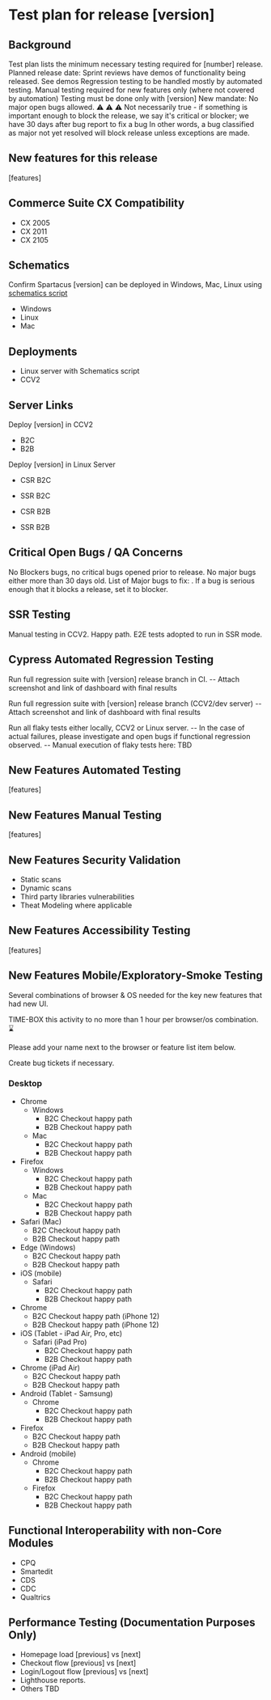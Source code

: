 # Test plan for release [version]

## Background

Test plan lists the minimum necessary testing required for [number] release.
Planned release date:
Sprint reviews have demos of functionality being released. See demos
Regression testing to be handled mostly by automated testing.
Manual testing required for new features only (where not covered by automation)
Testing must be done only with [version]
New mandate: No major open bugs allowed. ⚠️ ⚠️ ⚠️ Not necessarily true - if something is important enough to block the release, we say it's critical or blocker; we have 30 days after bug report to fix a bug
In other words, a bug classified as major not yet resolved will block release unless exceptions are made.

## New features for this release

[features]

## Commerce Suite CX Compatibility

- CX 2005
- CX 2011
- CX 2105

## Schematics

Confirm Spartacus [version] can be deployed in Windows, Mac, Linux using [schematics script](https://github.com/SAP/spartacus/tree/develop/scripts/install)

- Windows
- Linux
- Mac

## Deployments

- Linux server with Schematics script
- CCV2

## Server Links

Deploy [version] in CCV2

- B2C
- B2B

Deploy [version] in Linux Server

- CSR B2C
- SSR B2C

- CSR B2B
- SSR B2B

## Critical Open Bugs / QA Concerns

 No Blockers bugs, no critical bugs opened prior to release.
 No major bugs either more than 30 days old. List of Major bugs to fix: . If a bug is serious enough that it blocks a release, set it to blocker.

## SSR Testing

Manual testing in CCV2. Happy path.
E2E tests adopted to run in SSR mode.

## Cypress Automated Regression Testing

Run full regression suite with [version] release branch in CI.
-- Attach screenshot and link of dashboard with final results

 Run full regression suite with [version] release branch (CCV2/dev server)
-- Attach screenshot and link of dashboard with final results

 Run all flaky tests either locally, CCV2 or Linux server.
-- In the case of actual failures, please investigate and open bugs if functional regression observed.
-- Manual execution of flaky tests here: TBD

## New Features Automated Testing

[features]

## New Features Manual Testing

[features]

## New Features Security Validation

- Static scans
- Dynamic scans
- Third party libraries vulnerabilities
- Theat Modeling where applicable

## New Features Accessibility Testing

[features]

## New Features Mobile/Exploratory-Smoke Testing

Several combinations of browser & OS needed for the key new features that had new UI.

TIME-BOX this activity to no more than 1 hour per browser/os combination. ⌛

Please add your name next to the browser or feature list item below.

Create bug tickets if necessary.

### Desktop

- Chrome
  - Windows
    - B2C Checkout happy path
    - B2B Checkout happy path
  - Mac
    - B2C Checkout happy path
    - B2B Checkout happy path
- Firefox
  - Windows
    - B2C Checkout happy path
    - B2B Checkout happy path
  - Mac
    - B2C Checkout happy path
    - B2B Checkout happy path
- Safari (Mac)
  - B2C Checkout happy path
  - B2B Checkout happy path
- Edge (Windows)
  - B2C Checkout happy path
  - B2B Checkout happy path
- iOS (mobile)
  - Safari
    - B2C Checkout happy path
    - B2B Checkout happy path
- Chrome
  - B2C Checkout happy path (iPhone 12)
  - B2B Checkout happy path (iPhone 12)
- iOS (Tablet - iPad Air, Pro, etc)
  - Safari (iPad Pro)
    - B2C Checkout happy path
    - B2B Checkout happy path
- Chrome (iPad Air)
  - B2C Checkout happy path
  - B2B Checkout happy path
- Android (Tablet - Samsung)
  - Chrome
    - B2C Checkout happy path
    - B2B Checkout happy path
- Firefox
  - B2C Checkout happy path
  - B2B Checkout happy path
- Android (mobile)
  - Chrome
    - B2C Checkout happy path
    - B2B Checkout happy path
  - Firefox
    - B2C Checkout happy path
    - B2B Checkout happy path

## Functional Interoperability with non-Core Modules

- CPQ
- Smartedit
- CDS
- CDC
- Qualtrics

## Performance Testing (Documentation Purposes Only)

- Homepage load [previous] vs [next]
- Checkout flow [previous] vs [next]
- Login/Logout flow [previous] vs [next]
- Lighthouse reports.
- Others TBD
